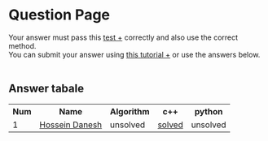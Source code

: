 # Question Page

Your answer must pass this
<a href='./test.md'>test +</a>
correctly and also use the correct method.
<br>
You can submit your answer using
<a href='https://github.com/EnAnsari/bcp-hsu/releases/download/3.0.0/teaching-submit-question.pdf'>this tutorial +</a>
or use the answers below.
<br><br>

## Answer tabale
<table>
  <tr>
    <th>Num</th>
    <th>Name</th>
    <th>Algorithm</th>
    <th>c++</th>
    <th>python</th>
  </tr>
  <tr>
    <td>1</td>
    <td>
        <a href='https://github.com/Danesh3831/bcp-hsu'>Hossein Danesh</a>
    </td>
    <td>unsolved</td>
    <td><a href='./4021277196/1033.cpp'>solved</a></td>
    <td>unsolved</td>
  </tr>
<table>
  <!-- <td>
      <a href='./4021277196/1033'>solved</a>
  </td> -->
